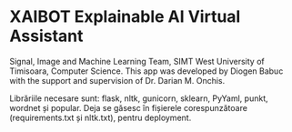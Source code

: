 # XAIBOT Explainable AI Virtual Assistant
Signal, Image and Machine Learning Team, SIMT
West University of Timisoara, Computer Science.
This app was developed by Diogen Babuc with the 
support and supervision of Dr. Darian M. Onchis.

Librăriile necesare sunt: flask, nltk, gunicorn, sklearn, PyYaml, punkt, wordnet și popular. 
Deja se găsesc în fișierele corespunzătoare (requirements.txt și nltk.txt), pentru deployment.
